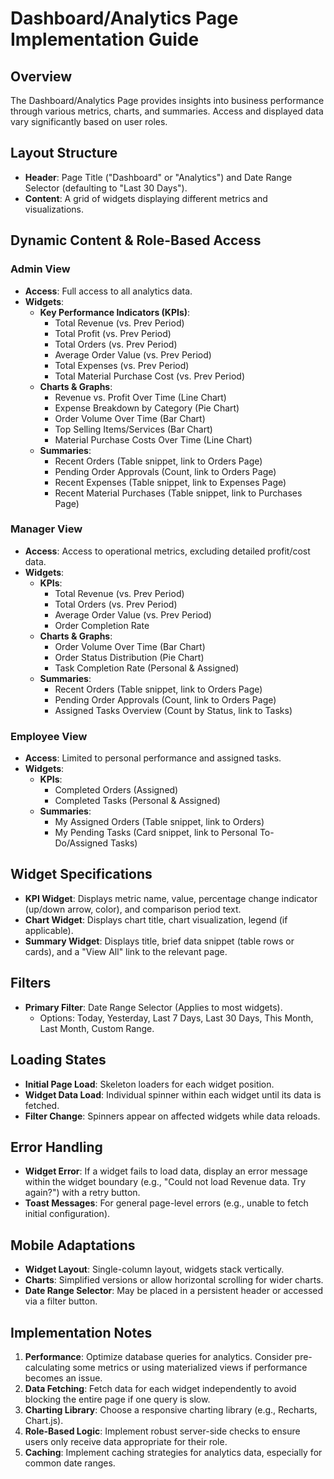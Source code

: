 # Dashboard/Analytics Page Implementation Guide

## Overview
The Dashboard/Analytics Page provides insights into business performance through various metrics, charts, and summaries. Access and displayed data vary significantly based on user roles.

## Layout Structure
- **Header**: Page Title ("Dashboard" or "Analytics") and Date Range Selector (defaulting to "Last 30 Days").
- **Content**: A grid of widgets displaying different metrics and visualizations.

## Dynamic Content & Role-Based Access

### Admin View
- **Access**: Full access to all analytics data.
- **Widgets**:
  - **Key Performance Indicators (KPIs)**:
    - Total Revenue (vs. Prev Period)
    - Total Profit (vs. Prev Period)
    - Total Orders (vs. Prev Period)
    - Average Order Value (vs. Prev Period)
    - Total Expenses (vs. Prev Period)
    - Total Material Purchase Cost (vs. Prev Period)
  - **Charts & Graphs**:
    - Revenue vs. Profit Over Time (Line Chart)
    - Expense Breakdown by Category (Pie Chart)
    - Order Volume Over Time (Bar Chart)
    - Top Selling Items/Services (Bar Chart)
    - Material Purchase Costs Over Time (Line Chart)
  - **Summaries**:
    - Recent Orders (Table snippet, link to Orders Page)
    - Pending Order Approvals (Count, link to Orders Page)
    - Recent Expenses (Table snippet, link to Expenses Page)
    - Recent Material Purchases (Table snippet, link to Purchases Page)

### Manager View
- **Access**: Access to operational metrics, excluding detailed profit/cost data.
- **Widgets**:
  - **KPIs**:
    - Total Revenue (vs. Prev Period)
    - Total Orders (vs. Prev Period)
    - Average Order Value (vs. Prev Period)
    - Order Completion Rate
  - **Charts & Graphs**:
    - Order Volume Over Time (Bar Chart)
    - Order Status Distribution (Pie Chart)
    - Task Completion Rate (Personal & Assigned)
  - **Summaries**:
    - Recent Orders (Table snippet, link to Orders Page)
    - Pending Order Approvals (Count, link to Orders Page)
    - Assigned Tasks Overview (Count by Status, link to Tasks)

### Employee View
- **Access**: Limited to personal performance and assigned tasks.
- **Widgets**:
  - **KPIs**:
    - Completed Orders (Assigned)
    - Completed Tasks (Personal & Assigned)
  - **Summaries**:
    - My Assigned Orders (Table snippet, link to Orders)
    - My Pending Tasks (Card snippet, link to Personal To-Do/Assigned Tasks)

## Widget Specifications
- **KPI Widget**: Displays metric name, value, percentage change indicator (up/down arrow, color), and comparison period text.
- **Chart Widget**: Displays chart title, chart visualization, legend (if applicable).
- **Summary Widget**: Displays title, brief data snippet (table rows or cards), and a "View All" link to the relevant page.

## Filters
- **Primary Filter**: Date Range Selector (Applies to most widgets).
  - Options: Today, Yesterday, Last 7 Days, Last 30 Days, This Month, Last Month, Custom Range.

## Loading States
- **Initial Page Load**: Skeleton loaders for each widget position.
- **Widget Data Load**: Individual spinner within each widget until its data is fetched.
- **Filter Change**: Spinners appear on affected widgets while data reloads.

## Error Handling
- **Widget Error**: If a widget fails to load data, display an error message within the widget boundary (e.g., "Could not load Revenue data. Try again?") with a retry button.
- **Toast Messages**: For general page-level errors (e.g., unable to fetch initial configuration).

## Mobile Adaptations
- **Widget Layout**: Single-column layout, widgets stack vertically.
- **Charts**: Simplified versions or allow horizontal scrolling for wider charts.
- **Date Range Selector**: May be placed in a persistent header or accessed via a filter button.

## Implementation Notes
1.  **Performance**: Optimize database queries for analytics. Consider pre-calculating some metrics or using materialized views if performance becomes an issue.
2.  **Data Fetching**: Fetch data for each widget independently to avoid blocking the entire page if one query is slow.
3.  **Charting Library**: Choose a responsive charting library (e.g., Recharts, Chart.js).
4.  **Role-Based Logic**: Implement robust server-side checks to ensure users only receive data appropriate for their role.
5.  **Caching**: Implement caching strategies for analytics data, especially for common date ranges. 